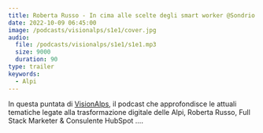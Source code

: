```yaml
---
title: Roberta Russo - In cima alle scelte degli smart worker @Sondrio
date: 2022-10-09 06:45:00
image: /podcasts/visionalps/s1e1/cover.jpg
audio:
  file: /podcasts/visionalps/s1e1/s1e1.mp3
  size: 9000
  duration: 90
type: trailer
keywords:
  - Alpi
---
```


In questa puntata di [VisionAlps](https://www.visionalps.com/), il podcast che approfondisce le attuali tematiche legate alla trasformazione digitale delle Alpi, Roberta Russo, Full Stack Marketer & Consulente HubSpot ....